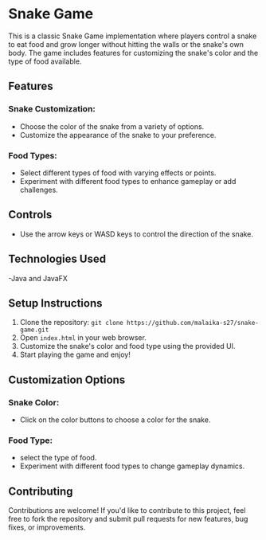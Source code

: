 # Snake Game

This is a classic Snake Game implementation where players control a snake to eat food and grow longer without hitting the walls or the snake's own body. The game includes features for customizing the snake's color and the type of food available.

## Features

### Snake Customization:
- Choose the color of the snake from a variety of options.
- Customize the appearance of the snake to your preference.

### Food Types:
- Select different types of food with varying effects or points.
- Experiment with different food types to enhance gameplay or add challenges.

## Controls

- Use the arrow keys or WASD keys to control the direction of the snake.

## Technologies Used

-Java and JavaFX

## Setup Instructions

1. Clone the repository: `git clone https://github.com/malaika-s27/snake-game.git`
2. Open `index.html` in your web browser.
3. Customize the snake's color and food type using the provided UI.
4. Start playing the game and enjoy!

## Customization Options

### Snake Color:
- Click on the color buttons to choose a color for the snake.

### Food Type:
-  select the type of food.
- Experiment with different food types to change gameplay dynamics.

## Contributing

Contributions are welcome! If you'd like to contribute to this project, feel free to fork the repository and submit pull requests for new features, bug fixes, or improvements.



